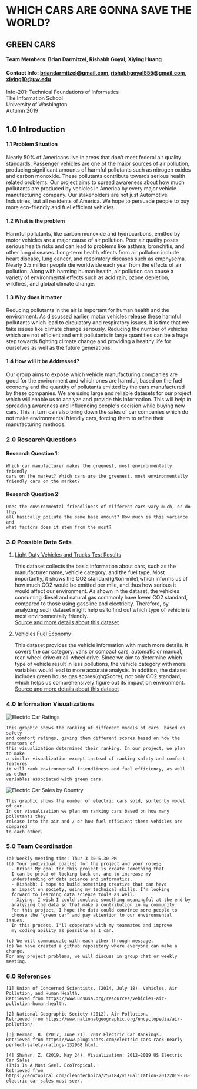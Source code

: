 # WHICH CARS ARE GONNA SAVE THE WORLD?

## GREEN CARS

#### Team Members: Brian Darmitzel, Rishabh Goyal, Xiying Huang
#### Contact Info: briandarmitzel@gmail.com, rishabhgoyal555@gmail.com, xiying10@uw.edu

Info-201: Technical Foundations of Informatics  
The Information School  
University of Washington  
Autumn 2019  

## 1.0 Introduction
#### 1.1 Problem Situation
Nearly 50% of Americans live in areas that don't meet federal air quality standards. Passenger vehicles are one of the major sources of air pollution, producing significant amounts of harmful pollutants such as nitrogen oxides and carbon monoxide. These pollutants contribute towards serious health related problems. Our project aims to spread awareness about how much pollutants are produced by vehicles in America by every major vehicle manufacturing company. Our stakeholders are not just Automotive Industries, but all residents of America. We hope to persuade people to buy more eco-friendly and fuel efficient vehicles.

#### 1.2 What is the problem
Harmful pollutants, like carbon monoxide and hydrocarbons, emitted by motor vehicles are a major cause of air pollution. Poor air quality poses serious health risks and can lead to problems like asthma, bronchitis, and other lung diseases. Long-term health effects from air pollution include heart disease, lung cancer, and respiratory diseases such as emphysema. Nearly 2.5 million people die worldwide each year from the effects of air pollution. Along with harming human health, air pollution can cause a variety of environmental effects such as acid rain, ozone depletion, wildfires, and global climate change.

#### 1.3 Why does it matter
Reducing pollutants in the air is important for human health and the environment. As discussed earlier, motor vehicles release these harmful pollutants which lead to circulatory and respiratory issues. It is time that we take issues like climate change seriously. Reducing the number of vehicles which are not efficient and emit pollutants in large quantities can be a huge step towards fighting climate change and providing a healthy life for ourselves as well as the future generations.

#### 1.4 How will it be Addressed?
Our group aims to expose which vehicle manufacturing companies are good for the environment and which ones are harmful, based on the fuel economy and the quantity of pollutants emitted by the cars manufactured by these companies. We are using large and reliable datasets for our project which will enable us to analyze and provide this information. This will help in spreading awareness and influencing people's decision while buying new cars. This in turn can also bring down the sales of car companies which do not make environmental friendly cars, forcing them to refine their manufacturing methods.

### 2.0 Research Questions
#### Research Question 1:
    Which car manufacturer makes the greenest, most environmentally friendly
    cars on the market? Which cars are the greenest, most environmentally
    friendly cars on the market?
    
#### Research Question 2:
    Does the environmental friendliness of different cars vary much, or do they
    all basically pollute the same base amount? How much is this variance and
    what factors does it stem from the most?

### 3.0 Possible Data Sets
1. [Light Duty Vehicles and Trucks Test Results](https://www.epa.gov/sites/production/files/2019-02/light-duty-vehicle-test-results-report-2014-present.xlsx)  

    This dataset collects the basic information about cars, such as the manufacturer
    name, vehicle category, and the fuel type. Most importantly, it shows the CO2
    standard(g/ton-mile),which informs us of how much CO2 would be emitted per mile,
    and thus how serious it would affect our environment. As shown in the dataset,
    the vehicles consuming diesel and natural gas commonly have lower CO2 standard,
    compared to those using gasoline and electricity. Therefore, by analyzing such
    dataset might help us to find out which type of vehicle is most environmentally
    friendly.  
[Source and more details about this dataset](https://www.epa.gov/compliance-and-fuel-economy-data/annual-certification-data-vehicles-engines-and-equipment)

2. [Vehicles Fuel Economy](https://www.fueleconomy.gov/feg/epadata/vehicles.csv.zip)  

    This dataset provides the vehicle information with much more details. It covers
    the car category: vans or compact cars, automatic or manual, rear-wheel drive
    or all-wheel drive. Since we aim to determine which type of vehicle result
    in less pollutions, the vehicle category with more variables would lead to more
    accurate analysis. In addition, the dataset includes green house gas
    scores(ghgScore), not only CO2 standard, which helps us comprehensively figure
    out its impact on environment.  
[Source and more details about this dataset](https://www.fueleconomy.gov/feg/download.shtml)

### 4.0 Information Visualizations
![Electric Car Ratings](https://www.plugincars.com/sites/default/files/2017-ev-safety-ratings-620.jpg)  

    This graphic shows the ranking of different models of cars  based on safety
    and comfort ratings, giving them different scores based on how the creators of
    this visualization determined their ranking. In our project, we plan to make
    a similar visualization except instead of ranking safety and comfort features
    it will rank environmental friendliness and fuel efficiency, as well as other
    variables associated with green cars.

![Electric Car Sales by Country](https://cleantechnica.com/files/2019/05/US-EV-Sales-4-2019.png)  

    This graphic shows the number of electric cars sold, sorted by model of car.
    In our visualization we plan on ranking cars based on how many pollutants they
    release into the air and / or how fuel efficient these vehicles are compared
    to each other.

### 5.0 Team Coordination
    (a) Weekly meeting time: Thur 3.30-5.30 PM
    (b) Your individual goal(s) for the project and your roles;
      - Brian: My goal for this project is create something that
      I can be proud of looking back on, and to increase my
      understanding of data science and informatics.
      - Rishabh: I hope to build something creative that can have
      an impact on society, using my technical skills. I'm looking
      forward to learning data science tools as well.
      - Xiying: I wish I could conclude something meaningful at the end by
      analyzing the data so that make a contribution in my community.
      For this project, I hope the data could convince more people to
      choose the "green car" and pay attention to our environmental issues.
      In this process, I'll cooperate with my teammates and improve
      my coding ability as possible as I can.

    (c) We will communicate with each other through message.
    (d) We have created a github repository where everyone can make a change.
    For any project problems, we will discuss in group chat or weekly meeting.

### 6.0 References
    [1] Union of Concerned Scientists. (2014, July 18). Vehicles, Air Pollution, and Human Health.
    Retrieved from https://www.ucsusa.org/resources/vehicles-air-pollution-human-health.

    [2] National Geographic Society (2012). Air Pollution.
    Retrieved from https://www.nationalgeographic.org/encyclopedia/air-pollution/.

    [3] Berman, B. (2017, June 21). 2017 Electric Car Rankings.
    Retrieved from https://www.plugincars.com/electric-cars-rack-nearly-perfect-safety-ratings-132968.html.

    [4] Shahan, Z. (2019, May 24). Visualization: 2012–2019 US Electric Car Sales
    (This Is A Must See). EcoTropical.
    Retrieved from https://ecotopical.com/cleantechnica/257184/visualization-20122019-us-electric-car-sales-must-see/.
